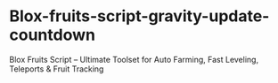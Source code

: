 # Blox-fruits-script-gravity-update-countdown
Blox Fruits Script – Ultimate Toolset for Auto Farming, Fast Leveling, Teleports &amp; Fruit Tracking
